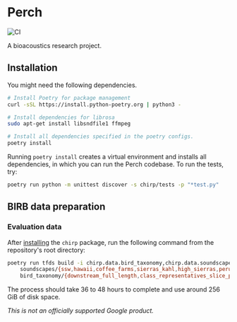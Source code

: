 # Perch

![CI](https://github.com/google-research/perch/actions/workflows/ci.yml/badge.svg)

A bioacoustics research project.

## Installation

You might need the following dependencies.

```bash
# Install Poetry for package management
curl -sSL https://install.python-poetry.org | python3 -

# Install dependencies for librosa
sudo apt-get install libsndfile1 ffmpeg

# Install all dependencies specified in the poetry configs.
poetry install
```

Running `poetry install` creates a virtual environment and installs all dependencies, in which you can run the Perch codebase. To run the tests, try:

```bash
poetry run python -m unittest discover -s chirp/tests -p "*test.py"
```

## BIRB data preparation

### Evaluation data

After [installing](#installation) the `chirp` package, run the following command from the repository's root directory:

```bash
poetry run tfds build -i chirp.data.bird_taxonomy,chirp.data.soundscapes \
    soundscapes/{ssw,hawaii,coffee_farms,sierras_kahl,high_sierras,peru}_full_length \
    bird_taxonomy/{downstream_full_length,class_representatives_slice_peaked}
```

The process should take 36 to 48 hours to complete and use around 256 GiB of disk space.

*This is not an officially supported Google product.*
